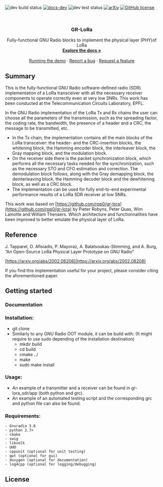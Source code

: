 ![dev build status](https://github.com/martynvdijke/gr-lora_sdr/workflows/dev%20build%20status/badge.svg)
[![docs-dev](https://github.com/martynvdijke/gr-lora_sdr/workflows/docs-dev/badge.svg)](https://martynvdijke.github.io/gr-lora_sdr/html/index.html)
![dev test status](https://github.com/martynvdijke/gr-lora_sdr/workflows/dev%20test%20status/badge.svg)
[![arXiv](https://img.shields.io/badge/arXiv-2002.08208-<COLOR>.svg)](https://arxiv.org/abs/2002.08208)
[![GitHub license](https://img.shields.io/badge/License-GPLv3-blue.svg)](https://github.com/martynvdijke/gr-lora_sdr/blob/dev/LICENSE)

<!-- PROJECT LOGO -->
<br />
<p align="center">
  <!-- <a href="https://github.com/othneildrew/Best-README-Template">
    <img src="images/logo.png" alt="Logo" width="80" height="80">
  </a> -->

  <h3 align="center">GR-LoRa</h3>

  <p align="center">
    Fully-functional GNU Radio blocks to implement the physical layer (PHY)of LoRa
    <br />
    <a href="https://martynvdijke.github.io/gr-lora_sdr/html/index.html"><strong>Explore the docs »</strong></a>
    <br />
    <br />
    <a href="https://github.com/martynvdijke/gr-lora_sdr/wiki">Running the demo</a>
    ·
    <a href="https://martynvdijke.github.io/gr-lora_sdr/issues">Report a bug</a>
    ·
    <a href="https://martynvdijke.github.io/gr-lora_sdr/issues">Request a feature</a>
  </p>
</p>

## Summary
This is the fully-functional GNU Radio software-defined radio (SDR) implementation of a LoRa transceiver with all the necessary receiver components to operate correctly even at very low SNRs.  This work has been conducted at the Telecommunication Circuits Laboratory, EPFL. 

In the GNU Radio implementation of the LoRa Tx and Rx chains the user can choose all the parameters of the transmission, such as the spreading factor, the coding rate, the bandwidth, the presence of a header and a CRC, the message to be transmitted, etc.

-   In the Tx chain, the implementation contains all the main blocks of the LoRa transceiver: the header- and the CRC-insertion blocks, the whitening block, the Hamming encoder block, the interleaver block, the Gray mapping block, and the modulation block.
-   On the receiver side there is the packet synchronization block, which performs all the necessary tasks needed for the synchronization, such as the necessary STO and CFO estimation and correction. The demodulation block follows, along with the Gray demapping block, the deinterleaving block, the Hamming decoder block and the dewhitening block, as well as a CRC block.
-   The implementation can be used for fully end-to-end experimental performance results of a LoRa SDR receiver at low SNRs.

This work was based on [https://github.com/rpp0/gr-lora](https://github.com/rpp0/gr-lora) by Pieter Robyns, Peter Quax, Wim Lamotte and William Thenaers. Which architecture and functionnalities have been improved to better emulate the physical layer of LoRa. 

## Reference

J. Tapparel, O. Afisiadis, P. Mayoraz, A. Balatsoukas-Stimming, and A. Burg, “An Open-Source LoRa Physical Layer Prototype on GNU Radio”

[https://arxiv.org/abs/2002.08208](https://arxiv.org/abs/2002.08208)

If you find this implementation useful for your project, please consider citing the aforementioned paper.

## Getting started

### Documentation

### Installation:
- git clone
- Similarly to any GNU Radio OOT module, it can be build with: (It might require to use sudo depending of the installation destination)  
	- mkdir build  
    - cd build  
    - cmake ../  
    - make  
    - sudo make install  

### Usage:    
- An example of a transmitter and a receiver can be found in gr-lora_sdr/app (both python and grc).  
- An example of an automated testing script and the corresponding grc and python file can also be found.

### Requirements:  
    - Gnuradio 3.8
    - python 2.7>  
    - cmake  
    - swig  
    - libvolk  
    - UHD
    - cppunit (optional for unit testing)
    - qwt (optional for gui)
    - doxygen (optional for documentation)
    - log4cpp (optional for logging/debugging)

## License